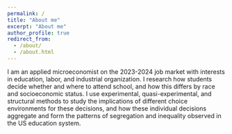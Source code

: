 ```yaml
---
permalink: /
title: "About me"
excerpt: "About me"
author_profile: true
redirect_from: 
  - /about/
  - /about.html
---
```


I am an applied microeconomist on the 2023-2024 job market with interests in education, labor, and industrial organization. I research how students decide whether and where to attend school, and how this differs by race and socioeconomic status. I use experimental, quasi-experimental, and structural methods to study the implications of different choice environments for these decisions, and how these individual decisions aggregate and form the patterns of segregation and inequality observed in the US education system.